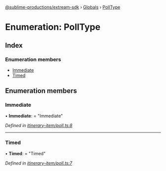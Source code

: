 [@sublime-productions/extream-sdk](../README.md) › [Globals](../globals.md) › [PollType](polltype.md)

# Enumeration: PollType

## Index

### Enumeration members

* [Immediate](polltype.md#immediate)
* [Timed](polltype.md#timed)

## Enumeration members

###  Immediate

• **Immediate**: = "Immediate"

*Defined in [itinerary-item/poll.ts:8](https://github.com/Extream-SaaS/ex-sdk/blob/a37ebb4/src/itinerary-item/poll.ts#L8)*

___

###  Timed

• **Timed**: = "Timed"

*Defined in [itinerary-item/poll.ts:7](https://github.com/Extream-SaaS/ex-sdk/blob/a37ebb4/src/itinerary-item/poll.ts#L7)*
